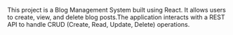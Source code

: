This project is a Blog Management System built using React. It allows users to create,
 view, and delete blog posts.The application interacts with a REST API to handle CRUD 
 (Create, Read, Update, Delete) operations.